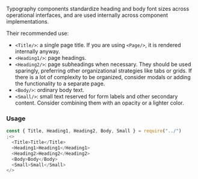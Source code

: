 Typography components standardize heading and body font sizes across operational interfaces, and are used internally across component implementations.

Their recommended use:

- `<Title/>`: a single page title. If you are using `<Page/>`, it is rendered internally anyway.
- `<Heading1/>`: page headings.
- `<Heading2/>`: page subheadings when necessary. They should be used sparingly, preferring other organizational strategies like tabs or grids. If there is a lot of complexity to be organized, consider modals or adding the functionality to a separate page.
- `<Body/>`: ordinary body text.
- `<Small/>`: small text reserved for form labels and other secondary content. Consider combining them with an opacity or a lighter color.

### Usage

```js
const { Title, Heading1, Heading2, Body, Small } = require("../")
;<>
  <Title>Title</Title>
  <Heading1>Heading1</Heading1>
  <Heading2>Heading2</Heading2>
  <Body>Body</Body>
  <Small>Small</Small>
</>
```

